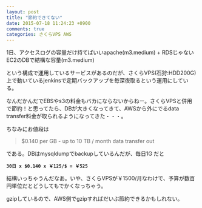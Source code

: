 ```yaml
---
layout: post
title: "節約できてない"
date: 2015-07-18 11:24:23 +0900
comments: true
categories: さくらVPS AWS
---
```


1日、アクセスログの容量だけ持てばいいapache(m3.medium) + RDSじゃないEC2のDBで結構な容量(m3.medium)

という構成で運用しているサービスがあるのだが、さくらVPS(石狩:HDD200G)上で動いているjenkinsで定期バックアップを毎深夜取るという運用にしている。

なんだかんだでEBSやs3の料金もバカにならないからねー。さくらVPSと併用で節約！と思ってたら、DBが大きくなってきて、AWSから外にでるdata transfer料金が取られるようになってきた・・・。

ちなみにお値段は

> $0.140 per GB - up to 10 TB / month data transfer out

である。DBはmysqldumpでbackupしているんだが、毎日1G だと

**`30日 x $0.140 x ￥125/$ = ￥525`**

結構いっちゃうんだなあ。いや、さくらVPSが￥1500/月なわけで、予算が数百円単位だとどうしてもでかくなっちゃう。

gzipしているので、AWS側でgzipすればだいぶ節約できるかもしれない。
